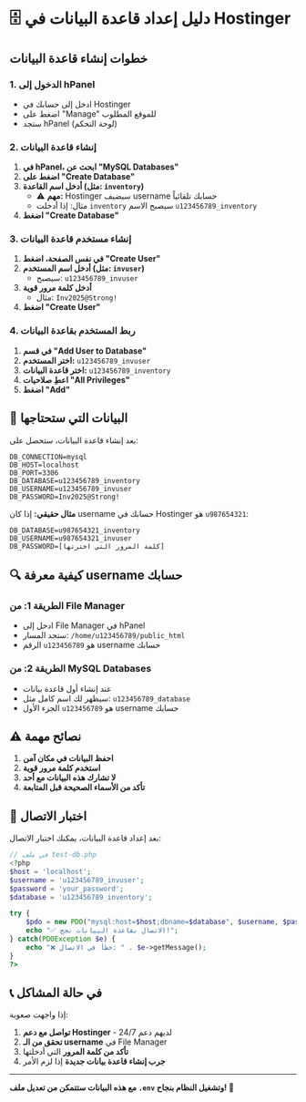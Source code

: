 # 🗄️ دليل إعداد قاعدة البيانات في Hostinger

## خطوات إنشاء قاعدة البيانات

### 1. الدخول إلى hPanel
- ادخل إلى حسابك في Hostinger
- اضغط على "Manage" للموقع المطلوب
- ستجد hPanel (لوحة التحكم)

### 2. إنشاء قاعدة البيانات
1. **في hPanel، ابحث عن "MySQL Databases"**
2. **اضغط على "Create Database"**
3. **أدخل اسم القاعدة (مثل: `inventory`)**
   - ⚠️ **مهم:** Hostinger سيضيف username حسابك تلقائياً
   - مثال: إذا أدخلت `inventory` سيصبح الاسم `u123456789_inventory`
4. **اضغط "Create Database"**

### 3. إنشاء مستخدم قاعدة البيانات
1. **في نفس الصفحة، اضغط "Create User"**
2. **أدخل اسم المستخدم (مثل: `invuser`)**
   - سيصبح: `u123456789_invuser`
3. **أدخل كلمة مرور قوية**
   - مثال: `Inv2025@Strong!`
4. **اضغط "Create User"**

### 4. ربط المستخدم بقاعدة البيانات
1. **في قسم "Add User to Database"**
2. **اختر المستخدم:** `u123456789_invuser`
3. **اختر قاعدة البيانات:** `u123456789_inventory`
4. **اعطِ صلاحيات "All Privileges"**
5. **اضغط "Add"**

## 📝 البيانات التي ستحتاجها

بعد إنشاء قاعدة البيانات، ستحصل على:

```env
DB_CONNECTION=mysql
DB_HOST=localhost
DB_PORT=3306
DB_DATABASE=u123456789_inventory
DB_USERNAME=u123456789_invuser  
DB_PASSWORD=Inv2025@Strong!
```

**مثال حقيقي:**
إذا كان username حسابك في Hostinger هو `u987654321`:
```env
DB_DATABASE=u987654321_inventory
DB_USERNAME=u987654321_invuser
DB_PASSWORD=[كلمة المرور التي اخترتها]
```

## 🔍 كيفية معرفة username حسابك

### الطريقة 1: من File Manager
- ادخل إلى File Manager في hPanel
- ستجد المسار: `/home/u123456789/public_html`
- الرقم `u123456789` هو username حسابك

### الطريقة 2: من MySQL Databases
- عند إنشاء أول قاعدة بيانات
- سيظهر لك اسم كامل مثل: `u123456789_database`
- الجزء الأول `u123456789` هو username حسابك

## ⚠️ نصائح مهمة

1. **احفظ البيانات في مكان آمن**
2. **استخدم كلمة مرور قوية**
3. **لا تشارك هذه البيانات مع أحد**
4. **تأكد من الأسماء الصحيحة قبل المتابعة**

## 🧪 اختبار الاتصال

بعد إعداد قاعدة البيانات، يمكنك اختبار الاتصال:

```php
// في ملف test-db.php
<?php
$host = 'localhost';
$username = 'u123456789_invuser';
$password = 'your_password';
$database = 'u123456789_inventory';

try {
    $pdo = new PDO("mysql:host=$host;dbname=$database", $username, $password);
    echo "✅ الاتصال بقاعدة البيانات نجح!";
} catch(PDOException $e) {
    echo "❌ خطأ في الاتصال: " . $e->getMessage();
}
?>
```

## 📞 في حالة المشاكل

إذا واجهت صعوبة:
1. **تواصل مع دعم Hostinger** - لديهم دعم 24/7
2. **تحقق من الـ username** في File Manager
3. **تأكد من كلمة المرور** التي أدخلتها
4. **جرب إنشاء قاعدة بيانات جديدة** إذا لزم الأمر

---

**مع هذه البيانات ستتمكن من تعديل ملف `.env` وتشغيل النظام بنجاح! 🚀**
